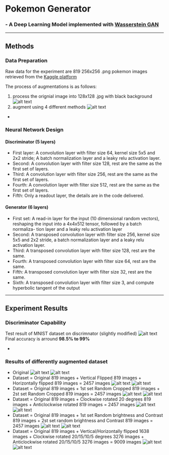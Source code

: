 # Pokemon Generator
### - A Deep Learning Model implemented with [Wasserstein GAN](https://arxiv.org/abs/1701.07875v3)
---
## Methods

### Data Preparation
Raw data for the experiment are 819 256x256 .png pokemon images retrieved from the [Kaggle platform](https://www.kaggle.com/kvpratama/pokemon-images-dataset)

The process of augmentations is as follows:

1. process the orignial image into 128x128 .jpg with black background
![alt text](img/Data_Original_Processed.png)
2. augment using 4 different methods
![alt text](img/Data_Augmentation.png)

-
### Neural Network Design

#### Discriminator (5 layers)
- First layer: A convolution layer with filter size 64, kernel size 5x5 and 2x2 stride; A batch normalization layer and a leaky relu activation layer.
- Second: A convolution layer with filter size 128, rest are the same as the first set of layers.
- Third: A convolution layer with filter size 256, rest are the same as the first set of layers.
- Fourth: A convolution layer with filter size 512, rest are the same as the first set of layers.
- Fifth: Only a readout layer, the details are in the code delivered.

#### Generator (6 layers)
- First set: A read-in layer for the input (10 dimensional random vectors), reshaping the input into a 4x4x512 tensor, followed by a batch normaliza- tion layer and a leaky relu activation layer
- Second: A transposed convolution layer with filter size 256, kernel size 5x5 and 2x2 stride, a batch normalization layer and a leaky relu activation layer.
- Third: A transposed convolution layer with filter size 128, rest are the same.
- Fourth: A transposed convolution layer with filter size 64, rest are the same.
- Fifth: A transposed convolution layer with filter size 32, rest are the same.
- Sixth: A transposed convolution layer with filter size 3, and compute hyperbolic tangent of the output

---

## Experiment Results

### Discriminator Capability
Test result of MNIST dataset on discrimnator (slightly modified)
![alt text](img/MNIST_Result.png)
Final accuracy is arround __98.5% to 99%__

-
### Results of differently augmented dataset

- Original
![alt text](img/Result1_1.png)
![alt text](img/Result1_2.png)
- Dataset = Original 819 images + Vertical Flipped 819 images + Horizontally flipped 819 images = 2457 images
![alt text](img/Result2_1.png)
![alt text](img/Result2_2.png)
- Dataset = Original 819 images + 1st set Random Cropped 819 images + 2st set Random Cropped 819 images = 2457 images
![alt text](img/Result3_1.png)
![alt text](img/Result3_2.png)
- Dataset = Original 819 images + Clockwise rotated 20 degrees 819 images + Anticlockwise rotated 819 images = 2457 images
![alt text](img/Result4_1.png)
![alt text](img/Result4_2.png)
- Dataset = Original 819 images + 1st set Random brightness and Contrast 819 images + 2st set random brightness and Contrast 819 images = 2457 images
![alt text](img/Result5_1.png)
![alt text](img/Result5_2.png)
- Dataset = Original 819 images + Vertical/Horizontally flipped 1638 images + Clockwise rotated 20/15/10/5 degrees 3276 images + Anticlockwise rotated 20/15/10/5 3276 images = 9009 images
![alt text](img/Result6_1.png)
![alt text](img/Result6_2.png)
